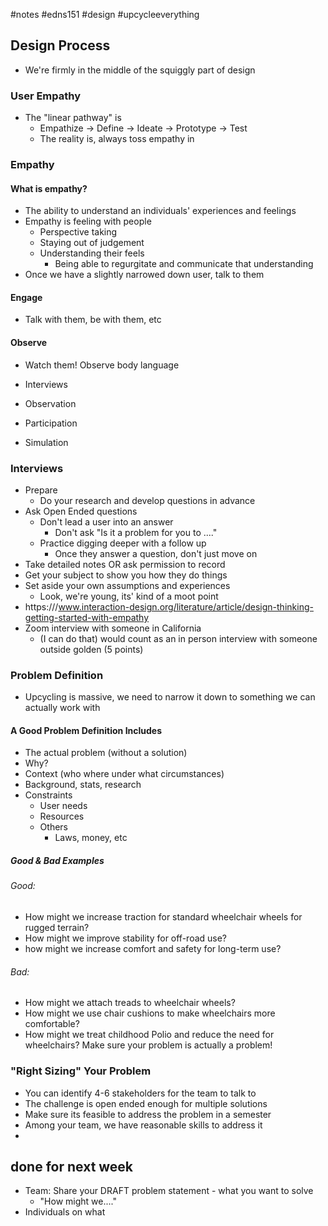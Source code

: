 #notes #edns151 #design 
#upcycleeverything 

## Design Process
- We're firmly in the middle of the squiggly part of design

### User Empathy
- The "linear pathway" is 
	- Empathize -> Define -> Ideate -> Prototype -> Test
	- The reality is, always toss empathy in
### Empathy
#### What is empathy?
- The ability to understand an individuals' experiences and feelings
- Empathy is feeling with people
	- Perspective taking
	- Staying out of judgement
	- Understanding their feels
		- Being able to regurgitate and communicate that understanding
- Once we have a slightly narrowed down user, talk to them

#### Engage
- Talk with them, be with them, etc

#### Observe
- Watch them! Observe body language 

- Interviews
- Observation
- Participation
- Simulation

### Interviews
- Prepare
	- Do your research and develop questions in advance
- Ask Open Ended questions
	- Don't lead a user into an answer
		- Don't ask "Is it a problem for you to ...."
	- Practice digging deeper with a follow up
		- Once they answer a question, don't just move on
- Take detailed notes OR ask permission to record
- Get your subject to show you how they do things
- Set aside your own assumptions and experiences
	- Look, we're young, its' kind of a moot point
- https:///www.interaction-design.org/literature/article/design-thinking-getting-started-with-empathy
- Zoom interview with someone in California
	- (I can do that) would count as an in person interview with someone outside golden (5 points)
### Problem Definition
- Upcycling is massive, we need to narrow it down to something we can actually work with
#### A Good Problem Definition Includes
- The actual problem (without a solution)
- Why?
- Context (who where under what circumstances)
- Background, stats, research
- Constraints
	- User needs
	- Resources
	- Others
		- Laws, money, etc
##### Good & Bad Examples
###### Good: 
- How might we increase traction for standard wheelchair wheels for rugged terrain?
- How might we improve stability for off-road use?
- how might we increase comfort and safety for long-term use?
###### Bad:
- How might we attach treads to wheelchair wheels?
- How might we use chair cushions to make wheelchairs more comfortable?
- How might we treat childhood Polio and reduce the need for wheelchairs?
Make sure your problem is actually  a problem!

### "Right Sizing" Your Problem
- You can identify 4-6 stakeholders for the team to talk to
- The challenge is open ended enough for multiple solutions
- Make sure its feasible to address the problem in a semester
- Among your team, we have reasonable skills to address it
- 



## done for next week
- Team: Share your DRAFT problem statement - what you want to solve
	- "How might we...."
- Individuals on what 